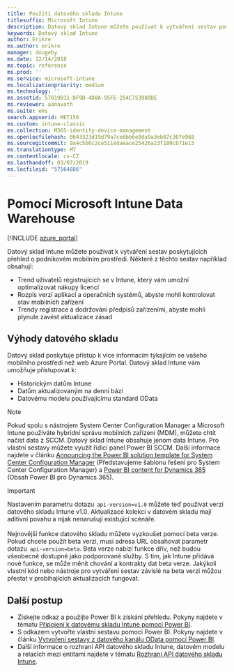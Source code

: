 ```yaml
---
title: Použití datového skladu Intune
titlesuffix: Microsoft Intune
description: Datový sklad Intune můžete používat k vytváření sestav poskytujících přehled o podnikovém mobilním prostředí.
keywords: Datový sklad Intune
author: Erikre
ms.author: erikre
manager: dougeby
ms.date: 12/14/2018
ms.topic: reference
ms.prod: ''
ms.service: microsoft-intune
ms.localizationpriority: medium
ms.technology: ''
ms.assetid: 57019B11-DF9B-4D8A-95FE-254C75398DDE
ms.reviewer: aanavath
ms.suite: ems
search.appverid: MET150
ms.custom: intune-classic
ms.collection: M365-identity-device-management
ms.openlocfilehash: 0b43323d19d79a7ce6bb6e8da9a3eb87c307e968
ms.sourcegitcommit: 9a4c5b6c2ce511edaeace25426a23f180cb71e15
ms.translationtype: MT
ms.contentlocale: cs-CZ
ms.lasthandoff: 03/07/2019
ms.locfileid: "57564886"
---
```

# <a name="use-the-microsoft-intune-data-warehouse"></a>Pomocí Microsoft Intune Data Warehouse

[!INCLUDE [azure_portal](./includes/azure_portal.md)]

Datový sklad Intune můžete používat k vytváření sestav poskytujících přehled o podnikovém mobilním prostředí. Některé z těchto sestav například obsahují:
-   Trend uživatelů registrujících se v Intune, který vám umožní optimalizovat nákupy licencí
-   Rozpis verzí aplikací a operačních systémů, abyste mohli kontrolovat stav mobilních zařízení
-   Trendy registrace a dodržování předpisů zařízeními, abyste mohli plynule zavést aktualizace zásad

## <a name="data-warehouse-benefits"></a>Výhody datového skladu

Datový sklad poskytuje přístup k více informacím týkajícím se vašeho mobilního prostředí než web Azure Portal. Datový sklad Intune vám umožňuje přistupovat k:

  -  Historickým datům Intune
  -  Datům aktualizovaným na denní bázi
  -  Datovému modelu používajícímu standard OData

> [!Note]
> Pokud spolu s nástrojem System Center Configuration Manager a Microsoft Intune používáte hybridní správu mobilních zařízení (MDM), můžete chtít načíst data z SCCM. Datový sklad Intune obsahuje jenom data Intune. Pro vlastní sestavy můžete využít řídicí panel Power BI SCCM. Další informace najdete v článku [Announcing the Power BI solution template for System Center Configuration Manager]( https://powerbi.microsoft.com/blog/sccm-solution-template) (Představujeme šablonu řešení pro System Center Configuration Manager) a [Power BI content for Dynamics 365](https://docs.microsoft.com/dynamics365/unified-operations/dev-itpro/analytics/power-bi-home-page) (Obsah Power BI pro Dynamics 365).

> [!Important]  
> Nastavením parametru dotazu  `api-version=v1.0` můžete teď používat verzi datového skladu Intune v1.0. Aktualizace kolekcí v datovém skladu mají aditivní povahu a nijak nenarušují existující scénáře.<br><br>
> Nejnovější funkce datového skladu můžete vyzkoušet pomocí beta verze. Pokud chcete použít beta verzi, musí adresa URL obsahovat parametr dotazu  `api-version=beta`. Beta verze nabízí funkce dřív, než budou všeobecně dostupné jako podporované služby. S tím, jak Intune přidává nové funkce, se může měnit chování a kontrakty dat beta verze. Jakýkoli vlastní kód nebo nástroje pro vytváření sestav závislé na beta verzi můžou přestat v probíhajících aktualizacích fungovat.

## <a name="next-steps"></a>Další postup

- Získejte odkaz a použijte Power BI k získání přehledu. Pokyny najdete v tématu [Připojení k datovému skladu Intune pomocí Power BI](reports-proc-get-a-link-powerbi.md).
- S odkazem vytvořte vlastní sestavu pomocí Power BI. Pokyny najdete v článku [Vytvoření sestavy z datového kanálu OData pomocí Power BI](reports-proc-create-with-odata.md).
- Další informace o rozhraní API datového skladu Intune, datovém modelu a relacích mezi entitami<!-- , and an example of creating a custom client to retrieve data,--> najdete v tématu [Rozhraní API datového skladu Intune](reports-nav-intune-data-warehouse.md).
